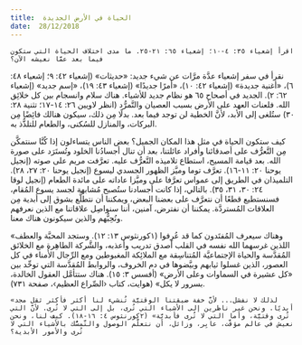 ```yaml
---
title:  الحياة في الأرض الجديدة
date:  28/12/2018
---
```


`اقرأ إشعياء ٣٥: ٤-١٠؛ إشعياء ٦٥: ٢١-٢٥. ما مدى اختلاف الحياة التي ستكون فيما بعد عمَّا نعيشه الآن؟`

نقرأ في سفر إشعياء عدَّة مرَّات عن شيء جديد: «حديثات» (إشعياء ٤٢: ٩؛ إشعياء ٤٨: ٦)، «أغنية جديدة» (إشعياء ٤٢: ١٠)، «أمرًا جديدًا» (إشعياء ٤٣: ١٩)، «إسم جديد» (إشعياء ٦٢: ٢). الجديد في أصحاح ٦٥ هو نظام جديد للأشياء. هناك سلام وانسجام بين كل خلائِق الله. فلعنات العهد على الأرض بسبب العصيان والتَّمرُّد (انظر لاويين ٢٦: ١٤-١٧؛ تثنية ٢٨: ٣٠) ستُلغى إلى الأبد، لأنَّ الخطية لن توجد فيما بعد. بدلًا مِن ذلك، سيكون هنالك فائِضًا مِن البركات، والمنازل للسُكنى، والطعام للتلذُّذ به.

كيف ستكون الحياة في مثل هذا المكان الجميل؟ بعض الناس يتساءلون إذا كُنَّا سنتمكَّن مِن التَّعرُّف على أصدقائنا وأفراد عائلتنا، بعد أن تنال أجسادُنا الخلود وتُستَرَد على صورة الله. بعد قيامة المسيح، استطاع تلاميذه التَّعرُّف عليه. تعرَّفت مريم على صوته (إنجيل يوحنا ٢٠: ١١-١٦). تعرَّف توما وميَّز الظهور الجسدي ليسوع (إنجيل يوحنا ٢٠: ٢٧، ٢٨). التلميذان في الطريق إلى عمواس تعرَّفا على وميَّزا عاداته على مائدة الطعام (إنجيل لوقا ٢٤: ٣٠، ٣١، ٣٥). بالتالي، إذا كانت أجسادنا ستُصبح مُشابهة لجسد يسوع المُقام، فسنستطيع قطعًا أن نتعرَّف على بعضنا البعض، ويمكننا أن نتطلَّع بشوق إلى أبدية مِن العلاقات المُستردَّة. يمكننا أن نفترض، آمنين، أننا سنواصِل علاقاتنا مع الذين نعرفهم ونُحِبُّهم والذين سيكونون هناك معنا.

«وهناك سيعرف المُفتَدون كما قد عُرِفوا (١كورنثوس ١٣: ١٢). وستجد المحبَّة والعطف اللذين غرسهما الله نفسه في القلب أصدق تدريب وأعذبه، والشَّركة الطاهِرة مع الخلائق المُقدَّسة والحياة الإجتماعيَّة المُتناسِقة مع الملائِكة المغبوطين ومع الرِّجال الأُمناء في كل العصور، الذين غسلوا ثيابهم وبيَّضوها في دم الخروف، والروابط المُقدَّسة التي توحِّد بين «كل عشيرة في السماوات وعلى الأرض» (أفسس ٣: ١٥). هناك ستتأمَّل العقول الخالدة، بسرور لا يكل» (هوايت، كتاب ‹الصِّراع العظيم›، صفحة ٧٣١).

`«لذلك لا نفشل... لأنَّ خفة ضيقتنا الوقتيَّة تُنشيء لنا أكثر فأكثر ثقل مجد أبديًا. ونحن غير ناظرين إلى الأشياء التي تُرى، بل إلى التي لا تُرى. لأنَّ التي تُرى وقتيَّة، وأما التي لا تُرى فأبديَّة» (٢كورنثوس ٤: ١٦-١٨). كيف لنا، ونحن نعيش في عالم مؤقَّت، عابِر، وزائل، أن نتعلَّم الوصول والتَّمسُّك بالأشياء التي لا تُرى والأمور الأبدية؟`